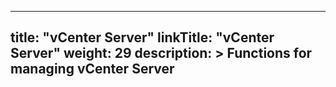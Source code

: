 
---
title: "vCenter Server"
linkTitle: "vCenter Server"
weight: 29
description: >
  Functions for managing vCenter Server
---
